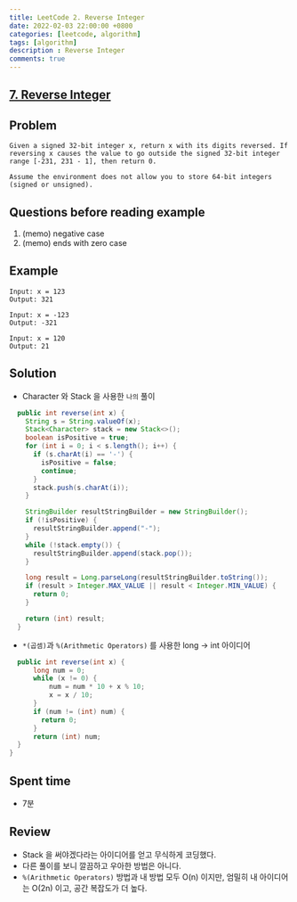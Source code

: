 ```yaml
---
title: LeetCode 2. Reverse Integer
date: 2022-02-03 22:00:00 +0800
categories: [leetcode, algorithm]
tags: [algorithm]
description : Reverse Integer
comments: true
---
```


## [7. Reverse Integer](https://leetcode.com/problems/reverse-integer/)

## Problem

```
Given a signed 32-bit integer x, return x with its digits reversed. If reversing x causes the value to go outside the signed 32-bit integer range [-231, 231 - 1], then return 0.

Assume the environment does not allow you to store 64-bit integers (signed or unsigned).
```

## Questions before reading example

1. (memo) negative case
2. (memo) ends with zero case

## Example

```
Input: x = 123
Output: 321

Input: x = -123
Output: -321

Input: x = 120
Output: 21
```

## Solution

* Character 와 Stack 을 사용한 `나의` 풀이

```java
  public int reverse(int x) {
    String s = String.valueOf(x);
    Stack<Character> stack = new Stack<>();
    boolean isPositive = true;
    for (int i = 0; i < s.length(); i++) {
      if (s.charAt(i) == '-') {
        isPositive = false;
        continue;
      }
      stack.push(s.charAt(i));
    }

    StringBuilder resultStringBuilder = new StringBuilder();
    if (!isPositive) {
      resultStringBuilder.append("-");
    }
    while (!stack.empty()) {
      resultStringBuilder.append(stack.pop());
    }

    long result = Long.parseLong(resultStringBuilder.toString());
    if (result > Integer.MAX_VALUE || result < Integer.MIN_VALUE) {
      return 0;
    }

    return (int) result;
  }
```

* `*(곱셈)`과 `%(Arithmetic Operators)` 를 사용한 long -> int 아이디어

``` java
  public int reverse(int x) {
      long num = 0;
      while (x != 0) {
          num = num * 10 + x % 10;
          x = x / 10;
      }
      if (num != (int) num) {
        return 0;
      }
      return (int) num;
  }
}
```

## Spent time

* 7분

## Review

* Stack 을 써야겠다라는 아이디어를 얻고 무식하게 코딩했다.
* 다른 풀이를 보니 깔끔하고 우아한 방법은 아니다.
* `%(Arithmetic Operators)`  방법과 내 방법 모두 O(n) 이지만, 엄밀히 내 아이디어는 O(2n) 이고, 공간 복잡도가 더 높다.

